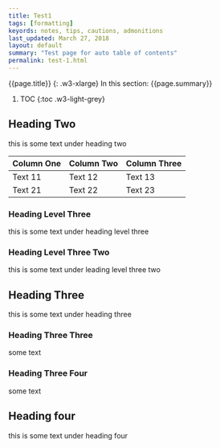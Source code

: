 ```yaml
---
title: Test1
tags: [formatting]
keyords: notes, tips, cautions, admonitions
last_updated: March 27, 2018
layout: default
summary: "Test page for auto table of contents"
permalink: test-1.html
---
```

{{page.title}}
{: .w3-xlarge}
In this section: {{page.summary}}
1. TOC
{:toc .w3-light-grey}

## Heading Two
this is some text under heading two

Column One  | Column Two  | Column Three  
--|---|--
Text 11  |Text 12   | Text 13  
Text 21  | Text 22   | Text 23  

### Heading Level Three
this is some text under heading level three

### Heading Level Three Two

this is some text under leading level three two

## Heading Three
this is some text under heading three

### Heading Three Three

some text

### Heading Three Four

some text

## Heading four
this is some text under heading four
